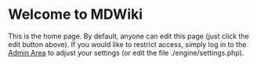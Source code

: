 Welcome to MDWiki
=================

This is the home page. By default, anyone can edit this page (just click the edit button above). If you would like to restrict access, simply log in to the [Admin Area](~/ "Admin Area") to adjust your settings (or edit the file ./engine/settings.php).